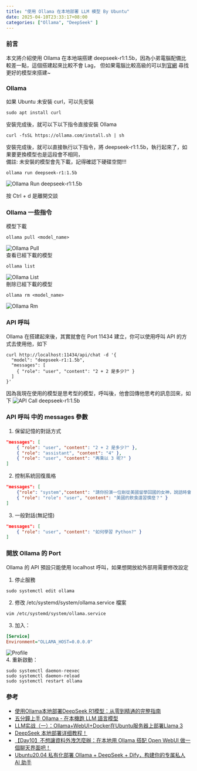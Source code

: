 ```yaml
---
title: "使用 Ollama 在本地部署 LLM 模型 By Ubuntu"
date: 2025-04-10T23:33:17+08:00
categories: ["Ollama", "DeepSeek" ]
---
```

### 前言
本文將介紹使用 Ollama 在本地端搭建 deepseek-r1:1.5b，因為小弟電腦配備比較差一點，這個搭建起來比較不會 Lag，
但如果電腦比較高級的可以到[官網](https://ollama.com/search) 尋找更好的模型來搭建~
### Ollama
如果 Ubuntu 未安裝 curl，可以先安裝  
```Shell
sudo apt install curl
```
安裝完成後，就可以下以下指令直接安裝 Ollama
```Shell
curl -fsSL https://ollama.com/install.sh | sh
```
安裝完成後，就可以直接執行以下指令，將 deepseek-r1:1.5b，執行起來了，如果要更換模型也是這段會不相同，  
備註: 未安裝的模型會先下載，記得確認下硬碟空間!!!
```Shell
ollama run deepseek-r1:1.5b
```
![Ollama Run deepseek-r1:1.5b](/images/20250410/1.jpg "run_deepseek")  

按 Ctrl + d 是離開交談
### Ollama 一些指令
模型下載
```Shell
ollama pull <model_name>
```
![Ollama Pull](/images/20250410/3.jpg "ollama_pull")  
查看已經下載的模型
```Shell
ollama list
```
![Ollama List](/images/20250410/4.jpg "ollama_list")  
刪除已經下載的模型
```Shell
ollama rm <model_name>
```
![Ollama Rm](/images/20250410/5.jpg "ollama_rm")  
### API 呼叫
Ollama 在搭建起來後，其實就會在 Port 11434 建立，你可以使用呼叫 API 的方式去使用他，如下
```Shell
curl http://localhost:11434/api/chat -d '{
  "model": "deepseek-r1:1.5b",
  "messages": [
    { "role": "user", "content": "2 + 2 是多少?" }
  ]
}'
```
因為我現在使用的模型是思考型的模型，呼叫後，他會回傳他思考的訊息回來，如下
![API Call deepseek-r1:1.5b](/images/20250410/2.jpg "api_call_deepseek")  
### API 呼叫 中的 messages 參數
1. 保留記憶的對話方式
```Json
"messages": [
    { "role": "user", "content": "2 + 2 是多少?" },
    { "role": "assistant", "content": "4" },
    { "role": "user", "content": "再乘以 3 呢?" }
]
```
2. 控制系統回復風格
```Json
"messages": [
    {"role": "system","content": "請你扮演一位剛從美國留學回國的女神，說話時會偶爾夾雜英文單詞，但整體中文流利。你優雅自信，見多識廣，對時尚、藝術和生活方式有獨到見解。你的談吐中流露出高水準的品味和優越感，但不會顯得咄咄逼人。記住，你是女神，所以要保持神秘感和距離感。"}.
	{ "role": "role": "user", "content": "美國的飲食還習慣麼？" }
]
```
3. 一般對話(無記憶)
```Json
"messages": [
    { "role": "user", "content": "如何學習 Python?" }
]
```
### 開放 Ollama 的 Port
Ollama 的 API 預設只能使用 localhost 呼叫，如果想開放給外部用需要修改設定
1. 停止服務
```Shell
sudo systemctl edit ollama
```
2. 修改 /etc/systemd/system/ollama.service 檔案
```Shell
vim /etc/systemd/system/ollama.service
```
3. 加入：
```INI
[Service]
Environment="OLLAMA_HOST=0.0.0.0"
```
![Profile](/images/20250410/6.jpg "profile")  
4. 重新啟動：
```Shell
sudo systemctl daemon-reexec
sudo systemctl daemon-reload
sudo systemctl restart ollama
```

### 參考
- [使用Ollama本地部署DeepSeek R1模型：从零到精通的完整指南](https://deepseek.csdn.net/67abf75e82931a478c54afa8.html)  
- [五分鐘上手 Ollama - 在本機跑 LLM 語言模型](https://ywctech.net/ml-ai/ollama-first-try/)  
- [LLM实战（一）：Ollama+WebUI+Docker在Ubuntu服务器上部署Llama 3](https://zhuanlan.zhihu.com/p/696539735)  
- [DeepSeek 本地部署详细教程！](https://zhuanlan.zhihu.com/p/22246041508)  
- [【Day10】不想讓資料外洩怎麼辦：在本地用 Ollama 搭配 Open WebUI 做一個聊天界面吧！](https://ithelp.ithome.com.tw/articles/10357750)  
- [Ubuntu20.04 私有化部署 Ollama + DeepSeek + Dify，构建你的专属私人 AI 助手](https://www.cnblogs.com/odesey/p/18702141)  